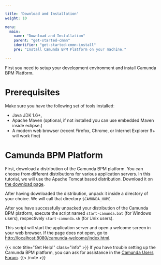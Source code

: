 ```yaml
---

title: 'Download and Installation'
weight: 10

menu:
  main:
    name: "Download and Installation"
    parent: "get-started-cmmn"
    identifier: "get-started-cmmn-install"
    pre: "Install Camunda BPM Platform on your machine."
    
---
```


First you need to setup your development environment and install Camunda BPM Platform.

# Prerequisites

Make sure you have the following set of tools installed:

* Java JDK 1.6+,
* Apache Maven (optional, if not installed you can use embedded Maven inside eclipse.)
* A modern web browser (recent Firefox, Chrome, or Internet Explorer 9+ will work fine)

# Camunda BPM Platform

First, download a distribution of the Camunda BPM platform. You can choose from different distributions for various application servers. In this tutorial, we will use the Apache Tomcat based distribution. Download it on [the download page](http://camunda.org/download).

After having downloaded the distribution, unpack it inside a directory of your choice. We will call that directory `$CAMUNDA_HOME`.

After you have successfully unpacked your distribution of the Camunda BPM platform, execute the script named `start-camunda.bat` (for Windows users), respectively `start-camunda.sh` (for Unix users).

This script will start the application server and open a welcome screen in your web browser. If the page does not open, go to [http://localhost:8080/camunda-welcome/index.html](http://localhost:8080/camunda-welcome/index.html).

{{< note title="Get Help!" class="info" >}}
If you have trouble setting up the Camunda BPM platform, you can ask for assistance in the [Camunda Users Forum](http://camunda.org/community/forum.html).
{{< /note >}}
